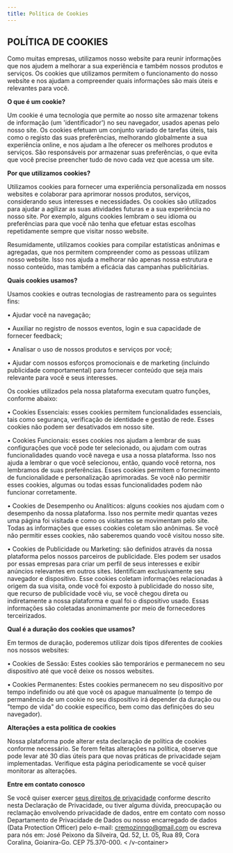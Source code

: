 ```yaml
---
title: Política de Cookies
---
```

<v-container>

## POLÍTICA DE COOKIES

Como muitas empresas, utilizamos nosso website para reunir informações que nos ajudem a melhorar a sua experiência e também nossos produtos e serviços. Os cookies que utilizamos permitem o funcionamento do nosso website e nos ajudam a compreender quais informações são mais úteis e relevantes para você.

**O que é um cookie?**

Um cookie é uma tecnologia que permite ao nosso site armazenar tokens de informação (um 'identificador') no seu navegador, usados apenas pelo nosso site. Os cookies efetuam um conjunto variado de tarefas úteis, tais como o registo das suas preferências, melhorando globalmente a sua experiência online, e nos ajudam a lhe oferecer os melhores produtos e serviços. São responsáveis por armazenar suas preferências, o que evita que você precise preencher tudo de novo cada vez que acessa um site.

**Por que utilizamos cookies?** 

Utilizamos cookies para fornecer uma experiência personalizada em nossos websites e colaborar para aprimorar nossos produtos, serviços, considerando seus interesses e necessidades. Os cookies são utilizados para ajudar a agilizar as suas atividades futuras e a sua experiência no nosso site. Por exemplo, alguns cookies lembram o seu idioma ou preferências para que você não tenha que efetuar estas escolhas repetidamente sempre que visitar nosso website. 

Resumidamente, utilizamos cookies para compilar estatísticas anônimas e agregadas, que nos permitem compreender como as pessoas utilizam nosso website. Isso nos ajuda a melhorar não apenas nossa estrutura e nosso conteúdo, mas também a eficácia das campanhas publicitárias.

**Quais cookies usamos?**

Usamos cookies e outras tecnologias de rastreamento para os seguintes fins:

• Ajudar você na navegação;

• Auxiliar no registro de nossos eventos, login e sua capacidade de fornecer feedback;

• Analisar o uso de nossos produtos e serviços por você;

• Ajudar com nossos esforços promocionais e de marketing (incluindo publicidade comportamental) para fornecer conteúdo que seja mais relevante para você e seus interesses.

Os cookies utilizados pela nossa plataforma executam quatro funções, conforme abaixo:

• Cookies Essenciais: esses cookies permitem funcionalidades essenciais, tais como segurança, verificação de identidade e gestão de rede. Esses cookies não podem ser desativados em nosso site.

• Cookies Funcionais: esses cookies nos ajudam a lembrar de suas configurações que você pode ter selecionado, ou ajudam com outras funcionalidades quando você navega e usa a nossa plataforma. Isso nos ajuda a lembrar o que você selecionou, então, quando você retorna, nos lembramos de suas preferências. Esses cookies permitem o fornecimento de funcionalidade e personalização aprimoradas. Se você não permitir esses cookies, algumas ou todas essas funcionalidades podem não funcionar corretamente.

• Cookies de Desempenho ou Analíticos: alguns cookies nos ajudam com o desempenho da nossa plataforma. Isso nos permite medir quantas vezes uma página foi visitada e como os visitantes se movimentam pelo site. Todas as informações que esses cookies coletam são anônimas. Se você não permitir esses cookies, não saberemos quando você visitou nosso site.

• Cookies de Publicidade ou Marketing: são definidos através da nossa plataforma pelos nossos parceiros de publicidade. Eles podem ser usados por essas empresas para criar um perfil de seus interesses e exibir anúncios relevantes em outros sites. Identificam exclusivamente seu navegador e dispositivo. Esse cookies coletam informações relacionadas à origem da sua visita, onde você foi exposto à publicidade do nosso site, que recurso de publicidade você viu, se você chegou direta ou indiretamente a nossa plataforma e qual foi o dispositivo usado. Essas informações são coletadas anonimamente por meio de fornecedores terceirizados.


**Qual é a duração dos cookies que usamos?**

Em termos de duração, poderemos utilizar dois tipos diferentes de cookies nos nossos websites:

• Cookies de Sessão: Estes cookies são temporários e permanecem no seu dispositivo até que você deixe os nossos websites.

• Cookies Permanentes: Estes cookies permanecem no seu dispositivo por tempo indefinido ou até que você os apague manualmente (o tempo de permanência de um cookie no seu dispositivo irá depender da duração ou "tempo de vida" do cookie específico, bem como das definições do seu navegador).

**Alterações a esta política de cookies**

Nossa plataforma pode alterar esta declaração de política de cookies conforme necessário. Se forem feitas alterações na política, observe que pode levar até 30 dias úteis para que novas práticas de privacidade sejam implementadas. Verifique esta página periodicamente se você quiser monitorar as alterações.

**Entre em contato conosco**

Se você quiser exercer [seus direitos de privacidade](/pagina/politica-de-privacidade) conforme descrito nesta Declaração de Privacidade, ou tiver alguma dúvida, preocupação ou reclamação envolvendo privacidade de dados, entre em contato com nosso Departamento de Privacidade de Dados ou nosso encarregado de dados (Data Protection Officer) pelo e-mail: <cremozinngo@gmail.com> ou escreva para nós em: José Peixono da Silveira, Qd. 52, Lt. 05, Rua 89, Cora Coralina, Goianira-Go. CEP 75.370-000.
< /v-container>